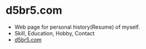 # d5br5.com
- Web page for personal history(Resume) of myself.
- Skill, Education, Hobby, Contact
- [d5br5.com](http://www.d5br5.com)

